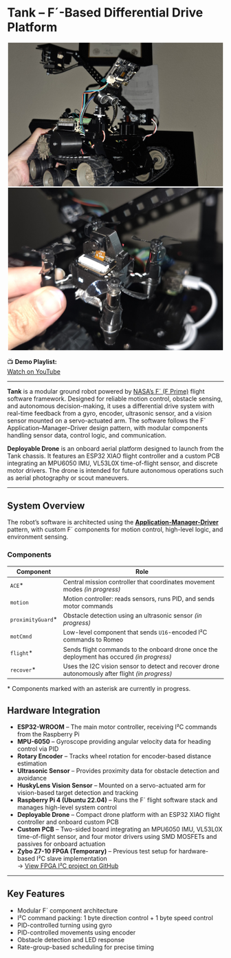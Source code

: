 # Tank – F´-Based Differential Drive Platform

<p align="center">
  <img src="img/bot.jpg" alt="Tank Robot" width="500"/>
  <img src="img/drone.jpg" alt="Drone" width="500"/>
</p>

📺 <strong>Demo Playlist:</strong>  
<a href="https://youtube.com/playlist?list=PLc2_zoZcQme6YFMZ-624sp3PF5laEbIG0&si=dT59qtRuxb4fQL4O" target="_blank">Watch on YouTube</a>


---

**Tank** is a modular ground robot powered by <a href="https://github.com/nasa/fprime" target="_blank">NASA’s F´ (F Prime)</a> flight software framework. Designed for reliable motion control, obstacle sensing, and autonomous decision-making, it uses a differential drive system with real-time feedback from a gyro, encoder, ultrasonic sensor, and a vision sensor mounted on a servo-actuated arm. The software follows the F´ Application–Manager–Driver design pattern, with modular components handling sensor data, control logic, and communication.

**Deployable Drone** is an onboard aerial platform designed to launch from the Tank chassis. It features an ESP32 XIAO flight controller and a custom PCB integrating an MPU6050 IMU, VL53L0X time-of-flight sensor, and discrete motor drivers. The drone is intended for future autonomous operations such as aerial photography or scout maneuvers.

---

## System Overview

The robot’s software is architected using the <a href="https://fprime.jpl.nasa.gov/latest/docs/user-manual/design-patterns/app-man-drv/" target="_blank"><strong>Application-Manager-Driver</strong></a> pattern, with custom F´ components for motion control, high-level logic, and environment sensing.

### Components

| Component     | Role                                                                                     |
|---------------|------------------------------------------------------------------------------------------|
| `ACE`*        | Central mission controller that coordinates movement modes *(in progress)*               |
| `motion`      | Motion controller: reads sensors, runs PID, and sends motor commands                     |
| `proximityGuard`* | Obstacle detection using an ultrasonic sensor *(in progress)*                        |
| `motCmnd`     | Low-level component that sends `U16`-encoded I²C commands to Romeo                       |
| `flight`*     | Sends flight commands to the onboard drone once the deployment has occured  *(in progress)* |
| `recover`*     | Uses the I2C vision sensor to detect and recover drone autonomously after flight  *(in progress)* |

\* Components marked with an asterisk are currently in progress.


## Hardware Integration

- **ESP32-WROOM** – The main motor controller, receiving I²C commands from the Raspberry Pi  
- **MPU-6050** – Gyroscope providing angular velocity data for heading control via PID  
- **Rotary Encoder** – Tracks wheel rotation for encoder-based distance estimation  
- **Ultrasonic Sensor** – Provides proximity data for obstacle detection and avoidance  
- **HuskyLens Vision Sensor** – Mounted on a servo-actuated arm for vision-based target detection and tracking  
- **Raspberry Pi 4 (Ubuntu 22.04)** – Runs the F´ flight software stack and manages high-level system control  
- **Deployable Drone** – Compact drone platform with an ESP32 XIAO flight controller and onboard custom PCB  
- **Custom PCB** – Two-sided board integrating an MPU6050 IMU, VL53L0X time-of-flight sensor, and four motor drivers using SMD MOSFETs and passives for onboard actuation  
- **Zybo Z7-10 FPGA (Temporary)** – Previous test setup for hardware-based I²C slave implementation  
  → [View FPGA I²C project on GitHub](https://github.com/Robles-C/FPrime-Robot/tree/main/verilog)


---

## Key Features

- Modular F´ component architecture
- I²C command packing: 1 byte direction control + 1 byte speed control
- PID-controlled turning using gyro
- PID-controlled movements using encoder
- Obstacle detection and LED response
- Rate-group-based scheduling for precise timing
